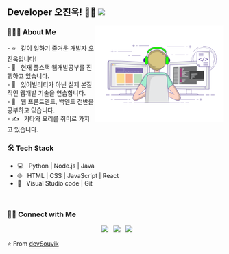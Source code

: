 <h2> Developer 오진욱! 👋🏻 <img src="https://github.com/souvikguria98/souvikguria98/blob/master/Hi.gif" width="25"></h2>
<img align="right" alt="GIF" src="https://raw.githubusercontent.com/devSouvik/devSouvik/master/gif3.gif" width="300"/>

<h3> 👨🏻‍💻 About Me </h3>
- ⭐️ &nbsp; 같이 일하기 즐거운 개발자 오진욱입니다! <br/>
- 🔭 &nbsp; 현재 풀스택 웹개발공부를 진행하고 있습니다. <br/>
- 🤔 &nbsp; 있어빌리티가 아닌 실제 본질적인 웹개발 기술을 연습합니다. <br/>
- 💼 &nbsp; 웹 프론트엔드, 백엔드 전반을 공부하고 있습니다. <br/>
- ✍️ &nbsp; 기타와 요리를 취미로 가지고 있습니다. <br/>

<h3>🛠 Tech Stack</h3>

- 💻 &nbsp; Python | Node.js | Java  
- 🌐 &nbsp;  HTML | CSS | JavaScript | React
- 🔧 &nbsp; Visual Studio code | Git


<br>



<h3> 🤝🏻 Connect with Me </h3>

<p align="center">
&nbsp; <a href="https://www.instagram.com/ji_nook_oh/" target="_blank" rel="noopener noreferrer"><img src="https://img.icons8.com/plasticine/100/000000/instagram-new.png" width="50" /></a>  
&nbsp; <a href="https://www.linkedin.com/in/www.linkedin.com/in/진욱-오-2b0a18237" target="_blank" rel="noopener noreferrer"><img src="https://img.icons8.com/plasticine/100/000000/linkedin.png" width="50" /></a>
&nbsp; <a href="qnfdkf153@gmail.com" target="_blank" rel="noopener noreferrer"><img src="https://img.icons8.com/plasticine/100/000000/gmail.png"  width="50" /></a>
</p>

⭐️ From [devSouvik](https://github.com/devSouvik)
